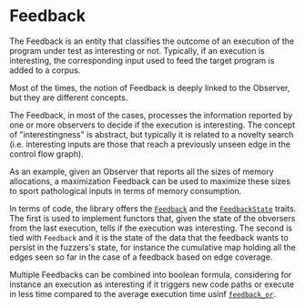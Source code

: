 # Feedback

The Feedback is an entity that classifies the outcome of an execution of the program under test as interesting or not.
Typically, if an execution is interesting, the corresponding input used to feed the target program is added to a corpus.

Most of the times, the notion of Feedback is deeply linked to the Observer, but they are different concepts.

The Feedback, in most of the cases, processes the information reported by one or more observers to decide if the execution is interesting.
The concept of "interestingness" is abstract, but typically it is related to a novelty search (i.e. interesting inputs are those that reach a previously unseen edge in the control flow graph).

As an example, given an Observer that reports all the sizes of memory allocations, a maximization Feedback can be used to maximize these sizes to sport pathological inputs in terms of memory consumption.

In terms of code, the library offers the [`Feedback`](https://docs.rs/libafl/0/libafl/feedbacks/trait.Feedback.html) and the [`FeedbackState`](https://docs.rs/libafl/0/libafl/feedbacks/trait.FeedbackState.html) traits.
The first is used to implement functors that, given the state of the obversers from the last execution, tells if the execution was interesting. The second is tied with `Feedback` and it is the state of the data that the feedback wants to persist in the fuzzers's state, for instance the cumulative map holding all the edges seen so far in the case of a feedback based on edge coverage.

Multiple Feedbacks can be combined into boolean formula, considering for instance an execution as interesting if it triggers new code paths or execute in less time compared to the average execution time usinf [`feedback_or`](https://docs.rs/libafl/0/libafl/macro.feedback_or.html).
